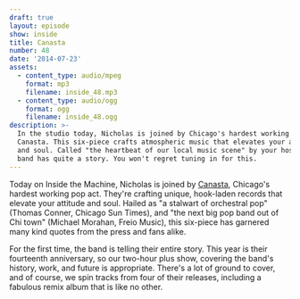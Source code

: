 ```yaml
---
draft: true
layout: episode
show: inside
title: Canasta
number: 48
date: '2014-07-23'
assets:
  - content_type: audio/mpeg
    format: mp3
    filename: inside_48.mp3
  - content_type: audio/ogg
    format: ogg
    filename: inside_48.ogg
description: >-
  In the studio today, Nicholas is joined by Chicago's hardest working pop act;
  Canasta. This six-piece crafts atmospheric music that elevates your attitude
  and soul. Called "the heartbeat of our local music scene" by your host, this
  band has quite a story. You won't regret tuning in for this.
---
```

Today on Inside the Machine, Nicholas is joined by [Canasta](http://canastamusic.com), Chicago's hardest working pop act. They're crafting unique, hook-laden records that elevate your attitude and soul. Hailed as "a stalwart of orchestral pop" (Thomas Conner, Chicago Sun Times), and "the next big pop band out of Chi town" (Michael Morahan, Freio Music), this six-piece has garnered many kind quotes from the press and fans alike.

For the first time, the band is telling their entire story. This year is their fourteenth anniversary, so our two-hour plus show, covering the band's history, work, and future is appropriate. There's a lot of ground to cover, and of course, we spin tracks from four of their releases, including a fabulous remix album that is like no other.